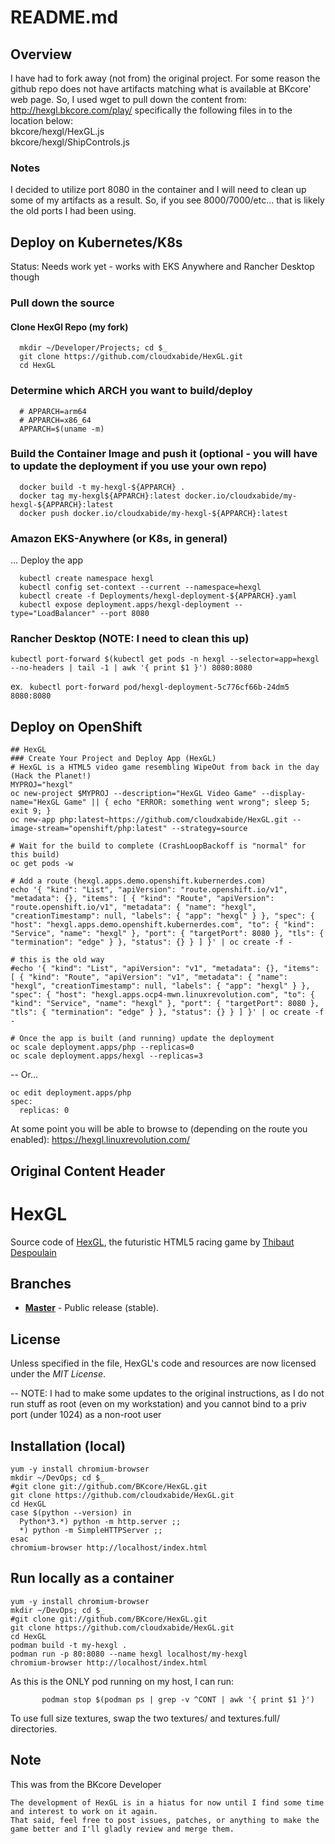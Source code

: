 # README.md

## Overview
I have had to fork away (not from) the original project.  For some reason the github repo does not have artifacts matching what is available at BKcore' web page.  So, I used wget to pull down the content from:  
http://hexgl.bkcore.com/play/ 
specifically the following files in to the location below:  
bkcore/hexgl/HexGL.js  
bkcore/hexgl/ShipControls.js

### Notes
I decided to utilize port 8080 in the container and I will need to clean up some of my artifacts as a result.  So, if you see 8000/7000/etc... that is likely the old ports I had been using.


## Deploy on Kubernetes/K8s 
Status:  Needs work yet - works with EKS Anywhere and Rancher Desktop though

### Pull down the source
#### Clone HexGl Repo (my fork)
```
  mkdir ~/Developer/Projects; cd $_
  git clone https://github.com/cloudxabide/HexGL.git
  cd HexGL
```

### Determine which ARCH you want to build/deploy
```
  # APPARCH=arm64
  # APPARCH=x86_64
  APPARCH=$(uname -m)
```

### Build the Container Image and push it (optional - you will have to update the deployment if you use your own repo)
```
  docker build -t my-hexgl-${APPARCH} .
  docker tag my-hexgl${APPARCH}:latest docker.io/cloudxabide/my-hexgl-${APPARCH}:latest
  docker push docker.io/cloudxabide/my-hexgl-${APPARCH}:latest
```

### Amazon EKS-Anywhere (or K8s, in general)

... Deploy the app

```
  kubectl create namespace hexgl
  kubectl config set-context --current --namespace=hexgl
  kubectl create -f Deployments/hexgl-deployment-${APPARCH}.yaml
  kubectl expose deployment.apps/hexgl-deployment --type="LoadBalancer" --port 8080
```

### Rancher Desktop (NOTE: I need to clean this up)
```
kubectl port-forward $(kubectl get pods -n hexgl --selector=app=hexgl --no-headers | tail -1 | awk '{ print $1 }') 8080:8080
```

ex. ` kubectl port-forward pod/hexgl-deployment-5c776cf66b-24dm5 8080:8080`

## Deploy on OpenShift
```
## HexGL
### Create Your Project and Deploy App (HexGL)
# HexGL is a HTML5 video game resembling WipeOut from back in the day (Hack the Planet!)
MYPROJ="hexgl"
oc new-project $MYPROJ --description="HexGL Video Game" --display-name="HexGL Game" || { echo "ERROR: something went wrong"; sleep 5; exit 9; }
oc new-app php:latest~https://github.com/cloudxabide/HexGL.git --image-stream="openshift/php:latest" --strategy=source

# Wait for the build to complete (CrashLoopBackoff is "normal" for this build)
oc get pods -w

# Add a route (hexgl.apps.demo.openshift.kubernerdes.com)
echo '{ "kind": "List", "apiVersion": "route.openshift.io/v1", "metadata": {}, "items": [ { "kind": "Route", "apiVersion": "route.openshift.io/v1", "metadata": { "name": "hexgl", "creationTimestamp": null, "labels": { "app": "hexgl" } }, "spec": { "host": "hexgl.apps.demo.openshift.kubernerdes.com", "to": { "kind": "Service", "name": "hexgl" }, "port": { "targetPort": 8080 }, "tls": { "termination": "edge" } }, "status": {} } ] }' | oc create -f -

# this is the old way
#echo '{ "kind": "List", "apiVersion": "v1", "metadata": {}, "items": [ { "kind": "Route", "apiVersion": "v1", "metadata": { "name": "hexgl", "creationTimestamp": null, "labels": { "app": "hexgl" } }, "spec": { "host": "hexgl.apps.ocp4-mwn.linuxrevolution.com", "to": { "kind": "Service", "name": "hexgl" }, "port": { "targetPort": 8080 }, "tls": { "termination": "edge" } }, "status": {} } ] }' | oc create -f -

# Once the app is built (and running) update the deployment
oc scale deployment.apps/php --replicas=0
oc scale deployment.apps/hexgl --replicas=3
```

-- Or...
```
oc edit deployment.apps/php
spec:
  replicas: 0
```

At some point you will be able to browse to (depending on the route you enabled):
https://hexgl.linuxrevolution.com/


## Original Content Header
HexGL
=========

Source code of [HexGL](http://hexgl.bkcore.com), the futuristic HTML5 racing game by [Thibaut Despoulain](http://bkcore.com)

## Branches
  * **[Master](https://github.com/BKcore/HexGL)** - Public release (stable).

## License

Unless specified in the file, HexGL's code and resources are now licensed under the *MIT License*.

-- NOTE: I had to make some updates to the original instructions, as I do not run stuff as root (even on my workstation) and you cannot bind to a priv port (under 1024) as a non-root user

## Installation (local)
```
yum -y install chromium-browser
mkdir ~/DevOps; cd $_ 
#git clone git://github.com/BKcore/HexGL.git
git clone https://github.com/cloudxabide/HexGL.git
cd HexGL
case $(python --version) in 
  Python*3.*) python -m http.server ;;
  *) python -m SimpleHTTPServer ;;
esac
chromium-browser http://localhost/index.html
```

## Run locally as a container
```
yum -y install chromium-browser
mkdir ~/DevOps; cd $_
#git clone git://github.com/BKcore/HexGL.git
git clone https://github.com/cloudxabide/HexGL.git
cd HexGL
podman build -t my-hexgl .
podman run -p 80:8080 --name hexgl localhost/my-hexgl
chromium-browser http://localhost/index.html
```
        
As this is the ONLY pod running on my host, I can run: 
```
       podman stop $(podman ps | grep -v ^CONT | awk '{ print $1 }')
```

To use full size textures, swap the two textures/ and textures.full/ directories.

## Note

This was from the BKcore Developer
```
The development of HexGL is in a hiatus for now until I find some time and interest to work on it again.
That said, feel free to post issues, patches, or anything to make the game better and I'll gladly review and merge them.
```
